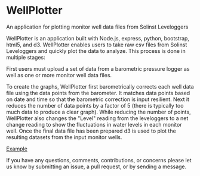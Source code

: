 # WellPlotter
An application for plotting monitor well data files from Solinst Leveloggers

WellPlotter is an application built with Node.js, express, python, bootstrap, html5, and d3. WellPlotter enables users to take raw csv files from Solinst Leveloggers and quickly plot the data to analyze. This process is done in multiple stages:

First users must upload a set of data from a barometric pressure logger as well as one or more monitor well data files.

To create the graphs, WellPlotter first barometrically corrects each well data file using the data points from the barometer. It matches data points based on date and time so that the barometric correction is input resilient. Next it reduces the number of data points by a factor of 5 (there is typically too much data to produce a clear graph). While reducing the number of points, WellPlotter also changes the "Level" reading from the leveloggers to a net change reading to show the fluctuations in water levels in each monitor well. Once the final data file has been prepared d3 is used to plot the resulting datasets from the input monitor wells. 

[Example](images/wellplot.png)

If you have any questions, comments, contributions, or concerns please let us know by submitting an issue, a pull request, or by sending a message.
